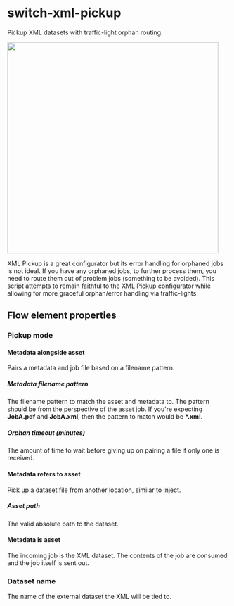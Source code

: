 # switch-xml-pickup
Pickup XML datasets with traffic-light orphan routing. 

<img src="https://i.imgur.com/u7X687r.png" width="480">

XML Pickup is a great configurator but its error handling for orphaned jobs is not ideal. If you have any orphaned jobs, to further process them, you need to route them out of problem jobs (something to be avoided). This script attempts to remain faithful to the XML Pickup configurator while allowing for more graceful orphan/error handling via traffic-lights.

## Flow element properties

### Pickup mode

#### Metadata alongside asset
Pairs a metadata and job file based on a filename pattern.

##### Metadata filename pattern
The filename pattern to match the asset and metadata to. The pattern should be from the perspective of the asset job. If you're expecting __JobA.pdf__ and __JobA.xml__, then the pattern to match would be __*.xml__.

##### Orphan timeout (minutes)
The amount of time to wait before giving up on pairing a file if only one is received.

#### Metadata refers to asset
Pick up a dataset file from another location, similar to inject.

##### Asset path
The valid absolute path to the dataset.

#### Metadata is asset
The incoming job is the XML dataset. The contents of the job are consumed and the job itself is sent out.

### Dataset name
The name of the external dataset the XML will be tied to.

